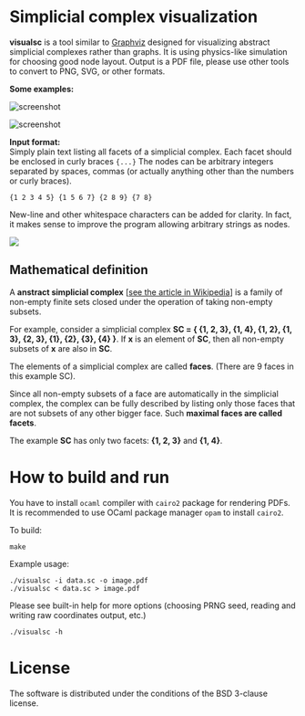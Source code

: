 
# Simplicial complex visualization

**visualsc** is a tool similar to [Graphviz](http://graphviz.org/) designed for visualizing 
abstract simplicial complexes rather than graphs. It is using physics-like simulation for choosing good node layout. 
Output is a PDF file, please use other tools to convert to PNG, SVG, or other formats.

**Some examples:**

![screenshot](http://i.imgur.com/ZspIks3.png)

![screenshot](http://i.imgur.com/JPqTXK7.png)

**Input format:**   
Simply plain text listing all facets of a simplicial complex. Each facet should be enclosed in curly braces `{...}` The nodes can be  arbitrary integers separated by spaces, commas (or actually anything other than the numbers or curly braces).
		
	{1 2 3 4 5} {1 5 6 7} {2 8 9} {7 8}

New-line and other whitespace characters can be added for clarity. In fact, it makes sense to improve the program allowing arbitrary strings as nodes. 

 ![](http://i.imgur.com/HG9Xk4m.png) 

## Mathematical definition
A **anstract simplicial complex** \[[see the article in Wikipedia](https://en.wikipedia.org/wiki/Abstract_simplicial_complex)\]
is a family of non-empty finite sets closed under the operation of taking non-empty subsets.

For example, consider a simplicial complex **SC = { {1, 2, 3}, {1, 4}, {1, 2}, {1, 3}, {2, 3}, {1}, {2}, {3}, {4} }**. If **x** is an element of **SC**, then all non-empty subsets of **x** are also in **SC**. 

The elements of a simplicial complex are called **faces**. (There are 9 faces in this example SC). 

Since all non-empty subsets of a face are automatically in the simplicial complex, the complex can be fully described by listing only those faces that are not subsets of any other bigger face. Such **maximal faces are called facets**.

The example **SC** has only two facets: **{1, 2, 3}** and **{1, 4}**.


# How to build and run

You have to install `ocaml` compiler with `cairo2` package for rendering PDFs. It is recommended to use OCaml package manager `opam` to install `cairo2`.

To build:

	make

Example usage:

    ./visualsc -i data.sc -o image.pdf
    ./visualsc < data.sc > image.pdf

Please see built-in help for more options (choosing PRNG seed, reading and writing raw coordinates output, etc.) 

    ./visualsc -h 

# License

The software is distributed under the conditions of the BSD 3-clause license.

